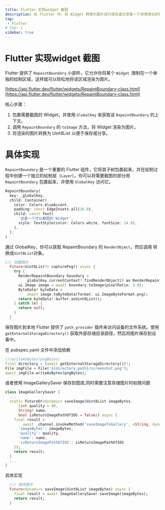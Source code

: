 ```yaml
---
title: Flutter 实现widget 截图
description: 在 Flutter 中，将 Widget 转换为图片进行保存或分享是一个非常常见的需求。比如，你可能想要为用户提供保存当前屏幕或某个部件的截图功能。本文将详细介绍如何在 Flutter 中实现 Widget 截图并保存图片到本地。
tag:
 - Flutter
# top: 1
sidebar: true
---
```


# Flutter 实现widget 截图

Flutter 提供了 `RepaintBoundary` 小部件，它允许你将某个 `Widget `限制在一个单独的绘制区域，这样就可以轻松地将该区域渲染为图片。

[https://api.flutter.dev/flutter/widgets/RepaintBoundary-class.html](https://api.flutter.dev/flutter/widgets/RepaintBoundary-class.html)

核心步骤：

1. 包裹需要截图的 Widget，并使用 `GlobalKey` 来获取该 `RepaintBoundary` 的上下文。
2. 调用 `RepaintBoundary` 的 `toImage` 方法，将 Widget 渲染为图片。
3. 将渲染的图片转换为 Uint8List 以便于保存或分享。

# 具体实现
`RepaintBoundary` 是一个重要的 Flutter 组件，它将其子树包裹起来，并在绘制过程中创建一个独立的绘制层（`Layer`）。你可以将需要截图的部分用 `RepaintBoundary` 包裹起来，并使用 `GlobalKey` 访问它。

```dart
RepaintBoundary(
  key: _globalKey,
  child: Container(
    color: Colors.blueAccent,
    padding: const EdgeInsets.all(16.0),
    child: const Text(
      '这是一个可以截图的 Widget',
      style: TextStyle(color: Colors.white, fontSize: 24.0),
    ),
  ),
)

```

通过 GlobalKey，你可以获取 RepaintBoundary 的 `RenderObject`，然后调用 转换成`Uint8List`对象。

```dart
/// 创建图片
  Future<Uint8List?> capturePng() async {
    try {
      RenderRepaintBoundary boundary =
          globalKey.currentContext?.findRenderObject() as RenderRepaintBoundary;
      ui.Image image = await boundary.toImage(pixelRatio: 3.0);
      ByteData? byteData =
          await image.toByteData(format: ui.ImageByteFormat.png);
      return byteData?.buffer.asUint8List();
    } catch (e) {
      return null;
    }
  }

```

保存图片到本地 
Flutter 提供了 `path_provider` 插件来访问设备的文件系统。使用 `getExternalStorageDirectory()` 获取外部存储目录路径，然后将图片保存到设备中。

在 pubspec.yaml 文件中添加依赖

```dart
///writeAsBytes(pngBytes)
final directory = (await getExternalStorageDirectory())!;
File imgFile = File('${directory.path}/screenshot.png');
await imgFile.writeAsBytes(pngBytes);

```
或者使用 ImageGallerySaver 保存到图库,同时需要注意存储图片时权限问题

```dart
class ImageGallerySaver {
  ...
  static FutureOr<dynamic> saveImage(Uint8List imageBytes,
      {int quality = 80,
      String? name,
      bool isReturnImagePathOfIOS = false}) async {
    final result =
        await _channel.invokeMethod('saveImageToGallery', <String, dynamic>{
      'imageBytes': imageBytes,
      'quality': quality,
      'name': name,
      'isReturnImagePathOfIOS': isReturnImagePathOfIOS
    });
    return result;
  }
  ...
}

```


具体实现

```dart
  /// 保存图片
  Future<dynamic> saveImage(Uint8List imageBytes) async {
    final result = await ImageGallerySaver.saveImage(imageBytes);
    return result;
  }
```




